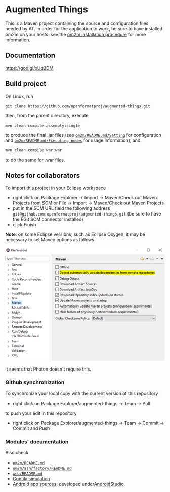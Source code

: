 # Augmented Things
This is a Maven project containing the source and configuration files needed by AT. In order for the application to work, be sure to have installed om2m on your hosts: see the [om2m installation procedure](https://people.unipi.it/giacomo_tanganelli/teaching/om2m/om2m-installation/) for more information.

## Documentation
https://goo.gl/xUq2DM

## Build project
On Linux, run
```
git clone https://github.com/openformatproj/augmented-things.git
```
then, from the parent directory, execute
```
mvn clean compile assembly:single
```
to produce the final .jar files (see [```om2m/README.md/Setting```](https://github.com/openformatproj/augmented-things/blob/master/augmented-things/om2m/README.md#setting) for configuration and [```om2m/README.md/Executing nodes```](https://github.com/openformatproj/augmented-things/blob/master/augmented-things/om2m/README.md#executing-nodes) for usage information), and
```
mvn clean compile war:war
```
to do the same for .war files.

## Notes for collaborators
To import this project in your Eclipse workspace
* right click on Package Explorer -> Import -> Maven/Check out Maven Projects from SCM or File -> Import -> Maven/Check out Maven Projects
* put in the SCM URL field the following address ```git@github.com:openformatproj/augmented-things.git``` (be sure to have the EGit SCM connector installed)
* click Finish

**Note**: on some Eclipse versions, such as Eclipse Oxygen, it may be necessary to set Maven options as follows

![Eclipse options](images/Maven.PNG "Eclipse options")

it seems that Photon doesn't require this.

### Github synchronization
To synchronize your local copy with the current version of this repository
* right click on Package Explorer/augmented-things -> Team -> Pull

to push your edit in this repository
* right click on Package Explorer/augmented-things -> Team -> Commit -> Commit and Push

### Modules' documentation
Also check
* [```om2m/README.md```](https://github.com/openformatproj/augmented-things/blob/master/augmented-things/om2m/README.md)
* [```om2m/asn/factory/README.md```](https://github.com/openformatproj/augmented-things/tree/master/augmented-things/om2m/asn/factory/README.md)
* [```web/README.md```](https://github.com/openformatproj/augmented-things/blob/master/augmented-things/web/README.md)
* [Contiki simulation](https://drive.google.com/drive/folders/1UCtUQH555_K1cqXqpyiYsh_Y-ocA-PP3)
* [Android app sources](https://drive.google.com/open?id=1ji5jKmUPzDfxiWXNrXRphrfWNK1Cl3Ud): developed under[AndroidStudio](https://developer.android.com/studio/)
